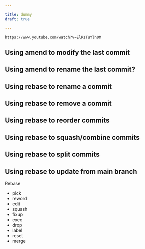 ```yaml
---

title: dummy
draft: true

---
```


`https://www.youtube.com/watch?v=ElRzTuYln0M`

## Using amend to modify the last commit

## Using amend to rename the last commit?

## Using rebase to rename a commit

## Using rebase to remove a commit

## Using rebase to reorder commits

## Using rebase to squash/combine commits

## Using rebase to split commits

## Using rebase to update from main branch

Rebase

- pick
- reword
- edit
- squash
- fixup
- exec
- drop
- label
- reset
- merge
